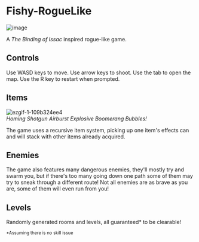 # Fishy-RogueLike

![image](https://github.com/user-attachments/assets/b8a947cb-5305-4237-9446-4840f3b1759e)

A *The Binding of Issac* inspired rogue-like game.

## Controls

Use WASD keys to move.
Use arrow keys to shoot.
Use the tab to open the map.
Use the R key to restart when prompted.

## Items

![ezgif-1-109b324ee4](https://github.com/user-attachments/assets/513409d3-3b93-4068-82b9-02a48a93c70b) <br>
*Homing Shotgun Airburst Explosive Boomerang Bubbles!*

The game uses a recursive item system, picking up one item's effects can and will stack with other items already acquired.

## Enemies

The game also features many dangerous enemies, they'll mostly try and swarm you, but if there's too many going down one path some of them may try to sneak through a different route!
Not all enemies are as brave as you are, some of them will even run from you!

## Levels

Randomly generated rooms and levels, all guaranteed* to be clearable!

<sub>*Assuming there is no skill issue</sub>

